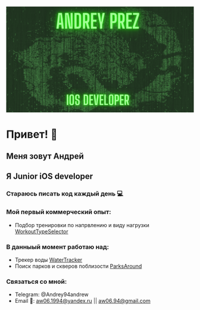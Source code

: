 ![Header](https://github.com/PrezAndrey/prezandrey/blob/main/wall2.png)

# Привет! 🤘
## Меня зовут Андрей
## Я Junior iOS developer

### Стараюсь писать код каждый день 💻

### Мой первый коммерческий опыт:
- Подбор тренировки по напрвлению и виду нагрузки [WorkoutTypeSelector](https://github.com/PrezAndrey/WorkoutTypeSelector)

### В данныый момент работаю над:
- Трекер воды [WaterTracker](https://github.com/PrezAndrey/WaterTracker)
- Поиск парков и скверов поблизости [ParksAround](https://github.com/PrezAndrey/ParksAround)

### Связаться со мной:
- Telegram: @Andrey94andrew 
- Email 📧: aw06.1994@yandex.ru || aw06.94@gmail.com 

<!--
**PrezAndrey/prezandrey** is a ✨ _special_ ✨ repository because its `README.md` (this file) appears on your GitHub profile.

Here are some ideas to get you started:

- 🔭 I’m currently working on ...
- 🌱 I’m currently learning ...
- 👯 I’m looking to collaborate on ...
- 🤔 I’m looking for help with ...
- 💬 Ask me about ...
- 📫 How to reach me: ...
- 😄 Pronouns: ...
- ⚡ Fun fact: ...
-->

